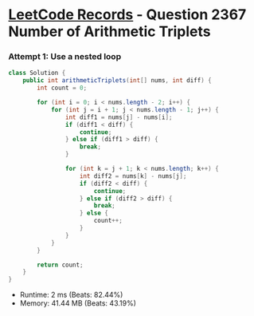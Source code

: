 # [LeetCode Records](../../README.md) - Question 2367 Number of Arithmetic Triplets

### Attempt 1: Use a nested loop
```java
class Solution {
    public int arithmeticTriplets(int[] nums, int diff) {
        int count = 0;

        for (int i = 0; i < nums.length - 2; i++) {
            for (int j = i + 1; j < nums.length - 1; j++) {
                int diff1 = nums[j] - nums[i];
                if (diff1 < diff) {
                    continue;
                } else if (diff1 > diff) {
                    break;
                }

                for (int k = j + 1; k < nums.length; k++) {
                    int diff2 = nums[k] - nums[j];
                    if (diff2 < diff) {
                        continue;
                    } else if (diff2 > diff) {
                        break;
                    } else {
                        count++;
                    }
                }
            }
        }

        return count;
    }
}
```
- Runtime: 2 ms (Beats: 82.44%)
- Memory: 41.44 MB (Beats: 43.19%)

<br>
